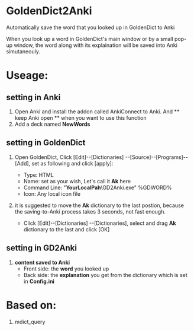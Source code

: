 # GoldenDict2Anki
Automatically save the word that you looked up in GoldenDict to Anki 

When you look up a word in GoldenDict's main window or by a small pop-up window, the word along with its explaination will be saved into Anki simutaneouly.

# Useage:
## setting in Anki
1. Open Anki and install the addon called AnkiConnect to Anki. And ** keep Anki open ** when you want to use this function
2. Add a deck named **NewWords**
## setting in GoldenDict
1. Open GoldenDict, Click [Edit]--[Dictionaries] --[Source]--[Programs]--[Add], set as following and click [apply]: 
    - Type: HTML
    - Name: set as your wish, Let's call it **Ak** here
    - Command Line: "**YourLocalPah**\GD2Anki.exe" %GDWORD%
    - Icon: Any local icon file
    
2. it is suggested to move the  **Ak** dictionary to the last postion, because the saving-to-Anki process takes 3 seconds, not fast enough.
    - Click [Edit]--[Dictionaries] --[Dictionaries], select and drag  **Ak** dictionary to the last and click [OK]
## setting in GD2Anki    
1. **content saved to Anki**
    - Front side: the **word** you looked up
    - Back side: the **explanation** you get from the dictionary which is set in **Config.ini**
    
    
# Based on:
1. mdict_query
